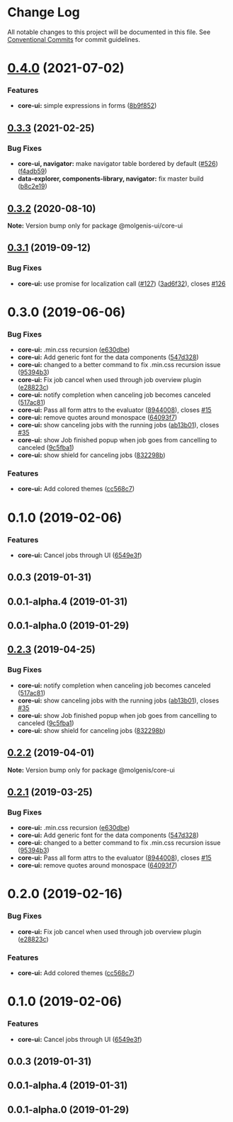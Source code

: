 # Change Log

All notable changes to this project will be documented in this file.
See [Conventional Commits](https://conventionalcommits.org) for commit guidelines.

# [0.4.0](https://github.com/molgenis/molgenis-frontend/compare/@molgenis-ui/core-ui@0.3.3...@molgenis-ui/core-ui@0.4.0) (2021-07-02)


### Features

* **core-ui:** simple expressions in forms ([8b9f852](https://github.com/molgenis/molgenis-frontend/commit/8b9f8523bf2fb1cde7a5368d5439f94216c34698))





## [0.3.3](https://github.com/molgenis/molgenis-frontend/compare/@molgenis-ui/core-ui@0.3.2...@molgenis-ui/core-ui@0.3.3) (2021-02-25)


### Bug Fixes

* **core-ui, navigator:** make navigator table bordered by default ([#526](https://github.com/molgenis/molgenis-frontend/issues/526)) ([f4adb59](https://github.com/molgenis/molgenis-frontend/commit/f4adb5914c17727479f047f96a670abbb4bd332e))
* **data-explorer, components-library, navigator:** fix master build ([b8c2e19](https://github.com/molgenis/molgenis-frontend/commit/b8c2e19ff04b1b859a4e41de28d7e852770ec883))





## [0.3.2](https://github.com/molgenis/molgenis-frontend/compare/@molgenis-ui/core-ui@0.3.1...@molgenis-ui/core-ui@0.3.2) (2020-08-10)

**Note:** Version bump only for package @molgenis-ui/core-ui





## [0.3.1](https://github.com/molgenis/molgenis-frontend/compare/@molgenis-ui/core-ui@0.3.0...@molgenis-ui/core-ui@0.3.1) (2019-09-12)


### Bug Fixes

* **core-ui:** use promise for localization call ([#127](https://github.com/molgenis/molgenis-frontend/issues/127)) ([3ad6f32](https://github.com/molgenis/molgenis-frontend/commit/3ad6f32)), closes [#126](https://github.com/molgenis/molgenis-frontend/issues/126)





# 0.3.0 (2019-06-06)


### Bug Fixes

* **core-ui:** .min.css recursion ([e630dbe](https://github.com/molgenis/molgenis-frontend/commit/e630dbe))
* **core-ui:** Add generic font for the data components ([547d328](https://github.com/molgenis/molgenis-frontend/commit/547d328))
* **core-ui:** changed to a better command to fix .min.css recursion issue ([95394b3](https://github.com/molgenis/molgenis-frontend/commit/95394b3))
* **core-ui:** Fix job cancel when used through job overview plugin ([e28823c](https://github.com/molgenis/molgenis-frontend/commit/e28823c))
* **core-ui:** notify completion when canceling job becomes canceled ([517ac81](https://github.com/molgenis/molgenis-frontend/commit/517ac81))
* **core-ui:** Pass all form attrs to the evaluator ([8944008](https://github.com/molgenis/molgenis-frontend/commit/8944008)), closes [#15](https://github.com/molgenis/molgenis-frontend/issues/15)
* **core-ui:** remove quotes around monospace ([64093f7](https://github.com/molgenis/molgenis-frontend/commit/64093f7))
* **core-ui:** show canceling jobs with the running jobs ([ab13b01](https://github.com/molgenis/molgenis-frontend/commit/ab13b01)), closes [#35](https://github.com/molgenis/molgenis-frontend/issues/35)
* **core-ui:** show Job finished popup when job goes from cancelling to canceled ([9c5fba1](https://github.com/molgenis/molgenis-frontend/commit/9c5fba1))
* **core-ui:** show shield for canceling jobs ([832298b](https://github.com/molgenis/molgenis-frontend/commit/832298b))


### Features

* **core-ui:** Add colored themes ([cc568c7](https://github.com/molgenis/molgenis-frontend/commit/cc568c7))



# 0.1.0 (2019-02-06)


### Features

* **core-ui:** Cancel jobs through UI ([6549e3f](https://github.com/molgenis/molgenis-frontend/commit/6549e3f))



## 0.0.3 (2019-01-31)



## 0.0.1-alpha.4 (2019-01-31)



## 0.0.1-alpha.0 (2019-01-29)





## [0.2.3](https://github.com/molgenis/molgenis-frontend/compare/@molgenis/core-ui@0.2.2...@molgenis/core-ui@0.2.3) (2019-04-25)


### Bug Fixes

* **core-ui:** notify completion when canceling job becomes canceled ([517ac81](https://github.com/molgenis/molgenis-frontend/commit/517ac81))
* **core-ui:** show canceling jobs with the running jobs ([ab13b01](https://github.com/molgenis/molgenis-frontend/commit/ab13b01)), closes [#35](https://github.com/molgenis/molgenis-frontend/issues/35)
* **core-ui:** show Job finished popup when job goes from cancelling to canceled ([9c5fba1](https://github.com/molgenis/molgenis-frontend/commit/9c5fba1))
* **core-ui:** show shield for canceling jobs ([832298b](https://github.com/molgenis/molgenis-frontend/commit/832298b))





## [0.2.2](https://github.com/molgenis/molgenis-frontend/compare/@molgenis/core-ui@0.2.1...@molgenis/core-ui@0.2.2) (2019-04-01)

**Note:** Version bump only for package @molgenis/core-ui





## [0.2.1](https://github.com/molgenis/molgenis-frontend/compare/@molgenis/core-ui@0.2.0...@molgenis/core-ui@0.2.1) (2019-03-25)


### Bug Fixes

* **core-ui:** .min.css recursion ([e630dbe](https://github.com/molgenis/molgenis-frontend/commit/e630dbe))
* **core-ui:** Add generic font for the data components ([547d328](https://github.com/molgenis/molgenis-frontend/commit/547d328))
* **core-ui:** changed to a better command to fix .min.css recursion issue ([95394b3](https://github.com/molgenis/molgenis-frontend/commit/95394b3))
* **core-ui:** Pass all form attrs to the evaluator ([8944008](https://github.com/molgenis/molgenis-frontend/commit/8944008)), closes [#15](https://github.com/molgenis/molgenis-frontend/issues/15)
* **core-ui:** remove quotes around monospace ([64093f7](https://github.com/molgenis/molgenis-frontend/commit/64093f7))





# 0.2.0 (2019-02-16)


### Bug Fixes

* **core-ui:** Fix job cancel when used through job overview plugin ([e28823c](https://github.com/molgenis/molgenis-frontend/commit/e28823c))


### Features

* **core-ui:** Add colored themes ([cc568c7](https://github.com/molgenis/molgenis-frontend/commit/cc568c7))



# 0.1.0 (2019-02-06)


### Features

* **core-ui:** Cancel jobs through UI ([6549e3f](https://github.com/molgenis/molgenis-frontend/commit/6549e3f))



## 0.0.3 (2019-01-31)



## 0.0.1-alpha.4 (2019-01-31)



## 0.0.1-alpha.0 (2019-01-29)
